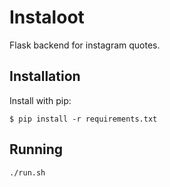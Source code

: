 # Instaloot

Flask backend for instagram quotes.

## Installation

Install with pip:

```
$ pip install -r requirements.txt
```

## Running

```
./run.sh
```
